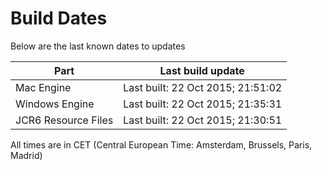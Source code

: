 # Build Dates

Below are the last known dates to updates

Part | Last build update
-----|-----
Mac Engine | Last built: 22 Oct 2015; 21:51:02
Windows Engine | Last built: 22 Oct 2015; 21:35:31
JCR6 Resource Files | Last built: 22 Oct 2015; 21:30:51
All times are in CET (Central European Time: Amsterdam, Brussels, Paris, Madrid)



